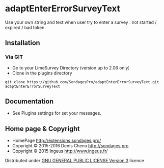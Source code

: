 adaptEnterErrorSurveyText
==============

Use your own string and text when user try to enter a survey : not started / expired / bad token.

## Installation

### Via GIT
- Go to your LimeSurvey Directory (version up to 2.06 only)
- Clone in the plugins directory

```
git clone https://github.com/SondagesPro/adaptEnterErrorSurveyText.git adaptEnterErrorSurveyText
```

## Documentation
- See Plugins settings for set your messages.

## Home page & Copyright
- HomePage <http://extensions.sondages.pro/>
- Copyright © 2015-2016 Denis Chenu <http://sondages.pro>
- Copyright © 2015 Ingeus <http://www.ingeus.fr/>

Distributed under [GNU GENERAL PUBLIC LICENSE Version 3](http://www.gnu.org/licenses/gpl.txt) licence
